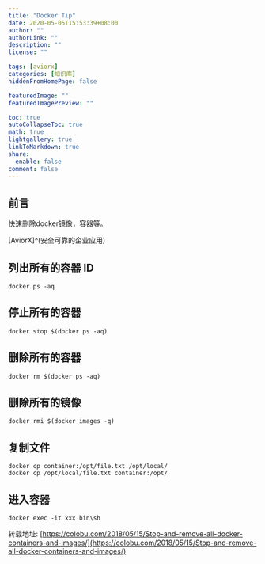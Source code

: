```yaml
---
title: "Docker Tip"
date: 2020-05-05T15:53:39+08:00
author: ""
authorLink: ""
description: ""
license: ""

tags: [aviorx]
categories: [知识库]
hiddenFromHomePage: false

featuredImage: ""
featuredImagePreview: ""

toc: true
autoCollapseToc: true
math: true
lightgallery: true
linkToMarkdown: true
share:
  enable: false
comment: false
---
```



## 前言

快速删除docker镜像，容器等。

[AviorX]^(安全可靠的企业应用)
<!--more-->

## 列出所有的容器 ID
```
docker ps -aq
```

## 停止所有的容器
```
docker stop $(docker ps -aq)
```

## 删除所有的容器
```
docker rm $(docker ps -aq)
```

## 删除所有的镜像
```
docker rmi $(docker images -q)
```

## 复制文件
```
docker cp container:/opt/file.txt /opt/local/
docker cp /opt/local/file.txt container:/opt/
```

## 进入容器
```
docker exec -it xxx bin\sh
```

转载地址: [https://colobu.com/2018/05/15/Stop-and-remove-all-docker-containers-and-images/](https://colobu.com/2018/05/15/Stop-and-remove-all-docker-containers-and-images/)